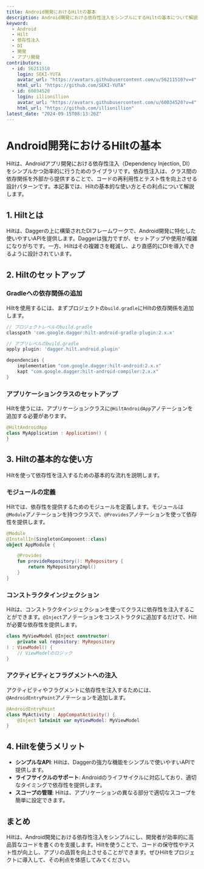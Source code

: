 ```yaml
---
title: Android開発におけるHiltの基本
description: Android開発における依存性注入をシンプルにするHiltの基本について解説します。Hiltを使って効率的で保守性の高いコードを作成しましょう。
keyword:
  - Android
  - Hilt
  - 依存性注入
  - DI
  - 開発
  - アプリ開発
contributors:
  - id: 56211510
    login: SEKI-YUTA
    avatar_url: "https://avatars.githubusercontent.com/u/56211510?v=4"
    html_url: "https://github.com/SEKI-YUTA"
  - id: 60034520
    login: illionillion
    avatar_url: "https://avatars.githubusercontent.com/u/60034520?v=4"
    html_url: "https://github.com/illionillion"
latest_date: "2024-09-15T08:13:26Z"
---
```


# Android開発におけるHiltの基本

Hiltは、Androidアプリ開発における依存性注入（Dependency Injection, DI）をシンプルかつ効率的に行うためのライブラリです。依存性注入は、クラス間の依存関係を外部から提供することで、コードの再利用性とテスト性を向上させる設計パターンです。本記事では、Hiltの基本的な使い方とその利点について解説します。

## 1. Hiltとは

Hiltは、Daggerの上に構築されたDIフレームワークで、Android開発に特化した使いやすいAPIを提供します。Daggerは強力ですが、セットアップや使用が複雑になりがちです。一方、Hiltはその複雑さを軽減し、より直感的にDIを導入できるように設計されています。

## 2. Hiltのセットアップ

### Gradleへの依存関係の追加

Hiltを使用するには、まずプロジェクトの`build.gradle`にHiltの依存関係を追加します。

```gradle
// プロジェクトレベルのbuild.gradle
classpath 'com.google.dagger:hilt-android-gradle-plugin:2.x.x'

// アプリレベルのbuild.gradle
apply plugin: 'dagger.hilt.android.plugin'

dependencies {
    implementation "com.google.dagger:hilt-android:2.x.x"
    kapt "com.google.dagger:hilt-android-compiler:2.x.x"
}
```

### アプリケーションクラスのセットアップ

Hiltを使うには、アプリケーションクラスに`@HiltAndroidApp`アノテーションを追加する必要があります。

```kotlin
@HiltAndroidApp
class MyApplication : Application() {
}
```

## 3. Hiltの基本的な使い方

Hiltを使って依存性を注入するための基本的な流れを説明します。

### モジュールの定義

Hiltでは、依存性を提供するためのモジュールを定義します。モジュールは`@Module`アノテーションを持つクラスで、`@Provides`アノテーションを使って依存性を提供します。

```kotlin
@Module
@InstallIn(SingletonComponent::class)
object AppModule {

    @Provides
    fun provideRepository(): MyRepository {
        return MyRepositoryImpl()
    }
}
```

### コンストラクタインジェクション

Hiltは、コンストラクタインジェクションを使ってクラスに依存性を注入することができます。`@Inject`アノテーションをコンストラクタに追加するだけで、Hiltが必要な依存性を提供します。

```kotlin
class MyViewModel @Inject constructor(
    private val repository: MyRepository
) : ViewModel() {
    // ViewModelのロジック
}
```

### アクティビティとフラグメントへの注入

アクティビティやフラグメントに依存性を注入するためには、`@AndroidEntryPoint`アノテーションを追加します。

```kotlin
@AndroidEntryPoint
class MyActivity : AppCompatActivity() {
    @Inject lateinit var myViewModel: MyViewModel
}
```

## 4. Hiltを使うメリット

- **シンプルなAPI**: Hiltは、Daggerの強力な機能をシンプルで使いやすいAPIで提供します。
- **ライフサイクルのサポート**: Androidのライフサイクルに対応しており、適切なタイミングで依存性を提供します。
- **スコープの管理**: Hiltは、アプリケーションの異なる部分で適切なスコープを簡単に設定できます。

## まとめ

Hiltは、Android開発における依存性注入をシンプルにし、開発者が効率的に高品質なコードを書くのを支援します。Hiltを使うことで、コードの保守性やテスト性が向上し、アプリの品質を向上させることができます。ぜひHiltをプロジェクトに導入して、その利点を体感してみてください。
